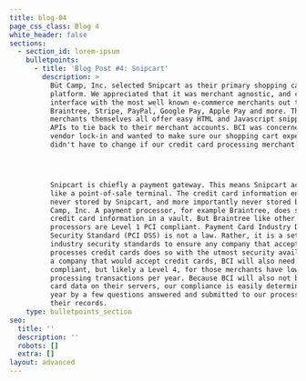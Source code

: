 ```yaml
---
title: blog-04
page_css_class: Blog 4
white_header: false
sections:
  - section_id: lorem-ipsum
    bulletpoints:
      - title: 'Blog Post #4: Snipcart'
        description: >
          Büt Camp, Inc. selected Snipcart as their primary shopping cart
          platform. We appreciated that it was merchant agnostic, and could
          interface with the most well known e-commerce merchants out there like
          Braintree, Stripe, PayPal, Google Pay, Apple Pay and more. The
          merchants themselves all offer easy HTML and Javascript snippets and
          APIs to tie back to their merchant accounts. BCI was concerned about
          vendor lock-in and wanted to make sure our shopping cart experience
          didn't have to change if our credit card processing merchant did.




          Snipcart is chiefly a payment gateway. This means Snipcart acts as
          like a point-of-sale terminal. The credit card information entered os
          never stored by Snipcart, and more importantly never stored by Büt
          Camp, Inc. A payment processor, for example Braintree, does store the
          credit card information in a vault. But Braintree like other
          processors are Level 1 PCI compliant. Payment Card Industry Data
          Security Standard (PCI DSS) is not a law. Rather, it is a set of
          industry security standards to ensure any company that accepts or
          processes credit cards does so with the utmost security available. As
          a company that would accept credit cards, BCI will also need to be PCI
          compliant, but likely a Level 4, for those merchants have lower
          processing transactions per year. Because BCI will also not be storing
          card data on their servers, our compliance is easily determined each
          year by a few questions answered and submitted to our processor for
          their records.
    type: bulletpoints_section
seo:
  title: ''
  description: ''
  robots: []
  extra: []
layout: advanced
---
```

